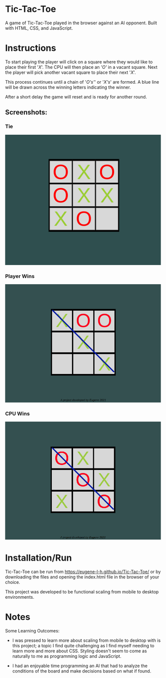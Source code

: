 # Tic-Tac-Toe
A game of Tic-Tac-Toe played in the browser against an AI opponent. Built with
HTML, CSS, and JavaScript.

# Instructions
To start playing the player will click on a square where they would like to place their
first '*X*'. The CPU will then place an *'O'* in a vacant square. Next the
player will pick another vacant square to place their next '*X*'.

This process continues until a chain of '*O's'*' or '*X's*' are formed. A blue
line will be drawn across the winning letters indicating the winner.

After a short delay the game will reset and is ready for another round.

## Screenshots: 

### Tie
!["Tie"](https://github.com/Eugene-L-H/Tic-Tac-Toe/blob/main/docs/tie.png)
### Player Wins
!["Player Win"](https://github.com/Eugene-L-H/Tic-Tac-Toe/blob/main/docs/player-win.png)
### CPU Wins
!["cpu-win"](https://github.com/Eugene-L-H/Tic-Tac-Toe/blob/main/docs/cpu-win.png)


# Installation/Run
Tic-Tac-Toe can be run from https://eugene-l-h.github.io/Tic-Tac-Toe/ or by
downloading the files and opening the index.html file in the browser of your
choice. 

This project was developed to be functional scaling from mobile to desktop
environments. 

# Notes
Some Learning Outcomes:
- I was pressed to learn more about scaling from mobile to desktop with is this
project; a topic I find quite challenging as I find myself needing to learn more
and more about CSS. Styling doesn't seem to come as naturally to me as
programming logic and JavaScript.

- I had an enjoyable time programming an AI that had to analyze the conditions
  of the board and make decisions based on what if found. 
